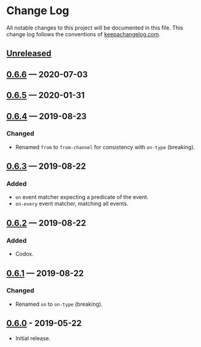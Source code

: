 # Change Log
All notable changes to this project will be documented in this file. This 
change log follows the conventions of 
[keepachangelog.com](http://keepachangelog.com/).

## [Unreleased]

## [0.6.6] — 2020-07-03

## [0.6.5] — 2020-01-31

## [0.6.4] — 2019-08-23
### Changed
- Renamed `from` to `from-channel` for consistency with `on-type` (breaking).

## [0.6.3] — 2019-08-22
### Added
- `on` event matcher expecting a predicate of the event.
- `on-every` event matcher, matching all events.

## [0.6.2] — 2019-08-22
### Added
- Codox.

## [0.6.1] — 2019-08-22
### Changed
- Renamed `on` to `on-type` (breaking).

## [0.6.0] - 2019-05-22
- Initial release.

[0.6.0]: https://github.com/your-name/vent/compare/0.1.0...0.6.0
[0.6.1]: https://github.com/your-name/vent/compare/0.6.0...0.6.1
[0.6.2]: https://github.com/your-name/vent/compare/0.6.1...0.6.2
[0.6.3]: https://github.com/your-name/vent/compare/0.6.2...0.6.3
[0.6.4]: https://github.com/your-name/vent/compare/0.6.3...0.6.4
[0.6.5]: https://github.com/your-name/vent/compare/0.6.4...0.6.5
[0.6.6]: https://github.com/your-name/vent/compare/0.6.5...0.6.6
[Unreleased]: https://github.com/your-name/vent/compare/0.6.6...HEAD
